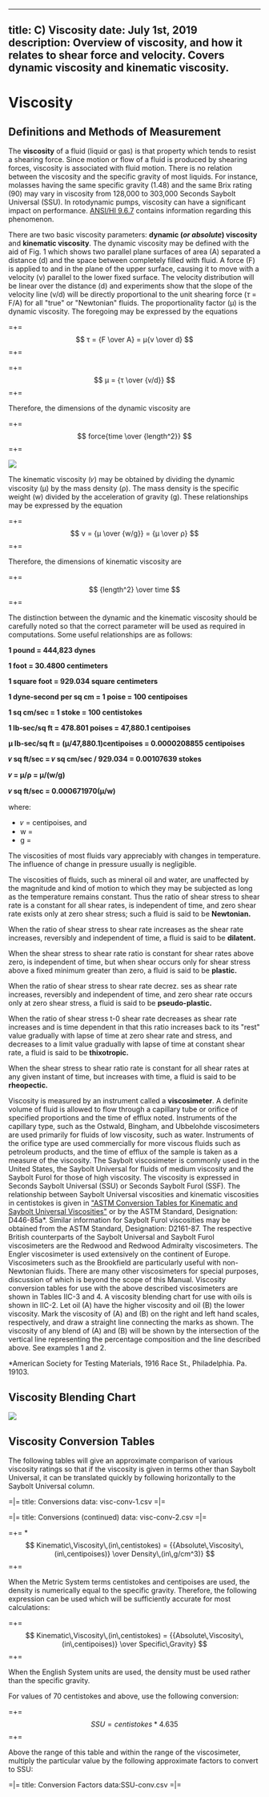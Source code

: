 -----
title: C) Viscosity
date:  July 1st, 2019
description: Overview of viscosity, and how it relates to shear force and velocity. Covers dynamic viscosity and kinematic viscosity.
-----

# Viscosity

## Definitions and Methods of Measurement

The **viscosity** of a fluid (liquid or gas) is that property
which tends to resist a shearing force. Since
motion or flow of a fluid is produced by shearing
forces, viscosity is associated with fluid motion.
There is no relation between the viscosity and the
specific gravity of most liquids. For instance, molasses
having the same specific gravity (1.48) and
the same Brix rating (90) may vary in viscosity
from 128,000 to 303,000 Seconds Saybolt Universal
(SSU). In rotodynamic pumps, viscosity can have a significant impact on performance. 
<a href="https://estore.pumps.org/Rotodynamic-Pumps-Guideline-for-Effects-of-LiquidViscosity-on-Performance-ANSIHI-967-2015-P1108.aspx" 
target="_blank">ANSI/HI 9.6.7</a> contains information regarding this phenomenon.

There are two basic viscosity parameters:
**dynamic (*or absolute*) viscosity** and **kinematic viscosity**.
The dynamic viscosity may be defined with the aid of Fig. 1 which 
shows two parallel plane surfaces of area (A) separated a distance
(d) and the space between completely filled
with fluid. A force (F) is applied to and in the plane
of the upper surface, causing it to move with a
velocity (v) parallel to the lower fixed surface. The
velocity distribution will be linear over the distance
(d) and experiments show that the slope of the velocity line (v/d)
will be directly proportional to the unit shearing force (*τ* = F/A) 
for all "true" or "Newtonian" fluids. The proportionality factor (μ)
is the dynamic viscosity. The foregoing may be expressed
by the equations

=+=
$$ τ = {F \over A} = μ{v \over d} $$
=+=

=+=
$$ μ = {τ \over {v/d}} $$
=+=

Therefore, the dimensions of the dynamic viscosity
are

=+=
$$ force{time \over {length^2}} $$
=+=

<units us = "The unit of dynamic viscosity in English measure
is the pound-second per square foot which is numerically
identical with the slug per foot-second." metric = "The unit of dynamic 
viscosity in Metric measure is the dyne-second per square centimeter, 
called the POISE, which is numerically identical with the
gram per centimeter-second. It usually is more
convenient to express numerical values in CENTIPOISES
such that 100 centipoises equal one POISE."/>

![](IIC-1_Fig-1.png "")

The kinematic viscosity (𝜈) may be obtained by dividing
the dynamic viscosity (μ) by the mass density
(ρ). The mass density is the specific weight (w)
divided by the acceleration of gravity (g). These
relationships may be expressed by the equation

=+=
$$ ν = {μ \over {w/g}} = {μ \over ρ} $$
=+=

Therefore, the dimensions of kinematic viscosity
are

=+=
$$ {length^2} \over time $$
=+=

<units us = "The unit of kinematic viscosity in English measure
is the square foot per second." metric = "The unit of kinematic
viscosity in Metric measure is the square
centimeter per second called the STOKE. It usually
is more convenient to express numerical values in
CENTISTOKES such that 100 centistokes equal
one stoke."/>

The distinction between the dynamic and the kinematic
viscosity should be carefully noted so that
the correct parameter will be used as required in
computations. Some useful relationships are as
follows:

**1 pound = 444,823 dynes**

**1 foot = 30.4800 centimeters**

**1 square foot = 929.034 square centimeters**

**1 dyne-second per sq cm = 1 poise = 100 centipoises**

**1 sq cm/sec = 1 stoke = 100 centistokes**

**1 lb-sec/sq ft = 478.801 poises = 47,880.1 centipoises**

**μ lb-sec/sq ft = (μ/47,880.1)centipoises = 0.0000208855 centipoises**

**𝜈 sq ft/sec =  𝜈 sq cm/sec / 929.034 = 0.00107639 stokes**

**𝜈 = μ/ρ = μ/(w/g)**

**𝜈 sq ft/sec = 0.000671970(μ/w)**  
    
where:

- 𝜈 = centipoises, and
- w = <units us = "lbf/cu ft" metric = "N/m^3^"/>
- g = <units us = "32.17 ft/s^2^ at sea
level and approximately 45 degrees latitude" 
metric = "9.81 m/s^2^ at sea level and approximately 45 degrees latitude"/>

The viscosities of most fluids vary appreciably with
changes in temperature. The influence of change
in pressure usually is negligible.

The viscosities of fluids, such as mineral oil and
water, are unaffected by the magnitude and kind
of motion to which they may be subjected as long
as the temperature remains constant. Thus the
ratio of shear stress to shear rate is a constant for
all shear rates, is independent of time, and zero
shear rate exists only at zero shear stress; such a
fluid is said to be **Newtonian.**

When the ratio of shear stress to shear rate increases
as the shear rate increases, reversibly and
independent of time, a fluid is said to be **dilatent.**

When the shear stress to shear rate ratio is constant
for shear rates above zero, is independent of
time, but when shear occurs only for shear stress
above a fixed minimum greater than zero, a fluid
is said to be **plastic.**

When the ratio of shear stress to shear rate decrez.
ses as shear rate increases, reversibly and
independent of time, and zero shear rate occurs
only at zero shear stress, a fluid is said to be
**pseudo-plastic.**

When the ratio of shear stress t-0 shear rate decreases
as shear rate increases and is time dependent
in that this ratio increases back to its "rest"
value gradually with lapse of time at zero shear
rate and stress, and decreases to a limit value
gradually with lapse of time at constant shear rate,
a fluid is said to be **thixotropic.**

When the shear stress to shear ratio rate is constant
for all shear rates at any given instant of time,
but increases with time, a fluid is said to be
**rheopectic.**

Viscosity is measured by an instrument called a
**viscosimeter**. A definite volume of fluid is allowed
to flow through a capillary tube or orifice of specified
proportions and the time of efflux noted. Instruments
of the capillary type, such as the Ostwald,
Bingham, and Ubbelohde viscosimeters are
used primarily for fluids of low viscosity, such as
water. Instruments of the orifice type are used
commercially for more viscous fluids such as petroleum
products, and the time of efflux of the
sample is taken as a measure of the viscosity. The
Saybolt viscosimeter is commonly used in the
United States, the Saybolt Universal for fluids of
medium viscosity and the Saybolt Furol for those
of high viscosity. The viscosity is expressed in
Seconds Saybolt Universal (SSU) or Seconds Saybolt
Furol (SSF). The relationship between Saybolt
Universal viscosities and kinematic viscosities in
centistokes is given in <a href="https://www.astm.org/Standards/D2161.htm" target="_blank">"ASTM Conversion Tables
for Kinematic and Saybolt Universal Viscosities"</a>
or by the ASTM Standard, Designation: D446-85a*.
Similar information for Saybolt Furol viscosities
may be obtained from the ASTM Standard, Designation:
D2161-87. The respective British counterparts
of the Saybolt Universal and Saybolt Furol viscosimeters
are the Redwood and Redwood Admiralty
viscosimeters. The Engler viscosimeter is used extensively
on the continent of Europe. Viscosimeters
such as the Brookfield are particularly useful with
non-Newtonian fluids. There are many other viscosimeters
for special purposes, discussion of
which is beyond the scope of this Manual. Viscosity
conversion tables for use with the above described
viscosimeters are shown in Tables IIC-3 and 4. A
viscosity blending chart for use with oils is shown
in IIC-2. Let oil (A) have the higher viscosity and oil
(B) the lower viscosity. Mark the viscosity of (A) and
(B) on the right and left hand scales, respectively,
and draw a straight line connecting the marks as
shown. The viscosity of any blend of (A) and (B) will
be shown by the intersection of the vertical line
representing the percentage composition and the
line described above. See examples 1 and 2.


*American Society for Testing Materials, 1916 Race St., Philadelphia.
Pa. 19103.

## Viscosity Blending Chart
   
![](IIC-2.png "")


## Viscosity Conversion Tables

The following tables will give an approximate comparison of various viscosity ratings so that if the viscosity
is given in terms other than Saybolt Universal, it can be translated quickly by following horizontally to the
Saybolt Universal column.

=|=
title: Conversions
data: visc-conv-1.csv
=|=


=|=
title: Conversions (continued)
data: visc-conv-2.csv
=|=


=+=
<span class= equation-label >*</span>
$$ Kinematic\,Viscosity\,(in\,centistokes) = {{Absolute\,Viscosity\,(in\,centipoises)} \over Density\,(in\,g/cm^3)} $$
=+=

When the Metric System terms centistokes and
centipoises are used, the density is numerically
equal to the specific gravity. Therefore, the following
expression can be used which will be sufficiently
accurate for most calculations:

=+=
$$ Kinematic\,Viscosity\,(in\,centistokes) = {{Absolute\,Viscosity\,(in\,centipoises)} \over Specific\,Gravity} $$
=+=

When the English System units are used, the density
must be used rather than the specific gravity.

For values of 70 centistokes and above, use the
following conversion:

=+=
$$ SSU = centistokes * 4.635 $$
=+=

Above the range of this table and within the range
of the viscosimeter, multiply the particular value
by the following approximate factors to convert to
SSU:

=|=
title: Conversion Factors
data:SSU-conv.csv
=|=
